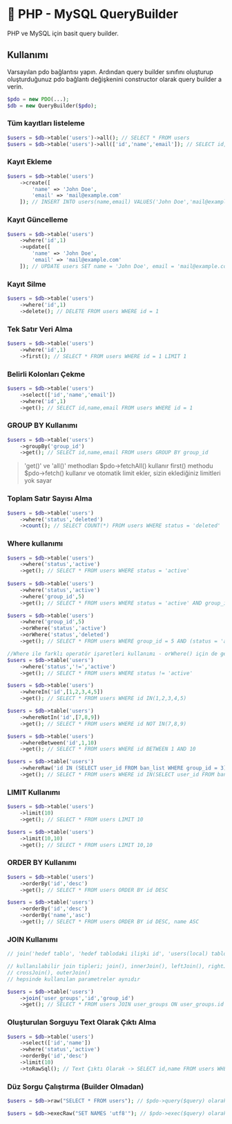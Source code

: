 # 🔧 PHP - MySQL QueryBuilder

PHP ve MySQL için basit query builder.


## Kullanımı

Varsayılan pdo bağlantısı yapın.
Ardından query builder sınıfını oluşturup oluşturduğunuz pdo bağlantı değişkenini constructor olarak query builder a verin.
```php
$pdo = new PDO(...);
$db = new QueryBuilder($pdo);
```

### Tüm kayıtları listeleme
```php
$users = $db->table('users')->all(); // SELECT * FROM users
$users = $db->table('users')->all(['id','name','email']); // SELECT id,name,email FROM users
```

### Kayıt Ekleme
```php
$users = $db->table('users')
    ->create([
        'name' => 'John Doe',
        'email' => 'mail@example.com'
    ]); // INSERT INTO users(name,email) VALUES('John Doe','mail@example.com')
```

### Kayıt Güncelleme
```php
$users = $db->table('users')
    ->where('id',1)
    ->update([
        'name' => 'John Doe',
        'email' => 'mail@example.com'
    ]); // UPDATE users SET name = 'John Doe', email = 'mail@example.com' WHERE id = 1
```

### Kayıt Silme
```php
$users = $db->table('users')
    ->where('id',1)
    ->delete(); // DELETE FROM users WHERE id = 1
```

### Tek Satır Veri Alma
```php
$users = $db->table('users')
    ->where('id',1)
    ->first(); // SELECT * FROM users WHERE id = 1 LIMIT 1
```

### Belirli Kolonları Çekme
```php
$users = $db->table('users')
    ->select(['id','name','email'])
    ->where('id',1)
    ->get(); // SELECT id,name,email FROM users WHERE id = 1
```

### GROUP BY Kullanımı
```php
$users = $db->table('users')
    ->groupBy('group_id')
    ->get(); // SELECT id,name,email FROM users GROUP BY group_id
```

> 'get()' ve 'all()' methodları $pdo->fetchAll() kullanır
> first() methodu $pdo->fetch() kullanır ve otomatik limit ekler, sizin eklediğiniz limitleri yok sayar

### Toplam Satır Sayısı Alma
```php
$users = $db->table('users')
    ->where('status','deleted')
    ->count(); // SELECT COUNT(*) FROM users WHERE status = 'deleted'
```

### Where kullanımı
```php
$users = $db->table('users')
    ->where('status','active')
    ->get(); // SELECT * FROM users WHERE status = 'active'
    
$users = $db->table('users')
    ->where('status','active')
    ->where('group_id',5)
    ->get(); // SELECT * FROM users WHERE status = 'active' AND group_id = 5

$users = $db->table('users')
    ->where('group_id',5)
    ->orWhere('status','active')
    ->orWhere('status','deleted')
    ->get(); // SELECT * FROM users WHERE group_id = 5 AND (status = 'active' OR status = 'deleted')

//Where ile farklı operatör işaretleri kullanımı - orWhere() için de geçerlidir
$users = $db->table('users')
    ->where('status','!=','active')
    ->get(); // SELECT * FROM users WHERE status != 'active'

$users = $db->table('users')
    ->whereIn('id',[1,2,3,4,5])
    ->get(); // SELECT * FROM users WHERE id IN(1,2,3,4,5)

$users = $db->table('users')
    ->whereNotIn('id',[7,8,9])
    ->get(); // SELECT * FROM users WHERE id NOT IN(7,8,9)

$users = $db->table('users')
    ->whereBetween('id',1,10)
    ->get(); // SELECT * FROM users WHERE id BETWEEN 1 AND 10

$users = $db->table('users')
    ->whereRaw('id IN (SELECT user_id FROM ban_list WHERE group_id = 3)')
    ->get(); // SELECT * FROM users WHERE id IN(SELECT user_id FROM ban_list WHERE group_id = 3)
```

### LIMIT Kullanımı
```php
$users = $db->table('users')
    ->limit(10)
    ->get(); // SELECT * FROM users LIMIT 10

$users = $db->table('users')
    ->limit(10,10)
    ->get(); // SELECT * FROM users LIMIT 10,10
```

### ORDER BY Kullanımı
```php
$users = $db->table('users')
    ->orderBy('id','desc')
    ->get(); // SELECT * FROM users ORDER BY id DESC

$users = $db->table('users')
    ->orderBy('id','desc')
    ->orderBy('name','asc')
    ->get(); // SELECT * FROM users ORDER BY id DESC, name ASC
```

### JOIN Kullanımı
```php
// join('hedef tablo', 'hedef tablodaki ilişki id', 'users(local) tablosundaki ilişki id')

// kullanılabilir join tipleri; join(), innerJoin(), leftJoin(), rightJoin()
// crossJoin(), outerJoin()
// hepsinde kullanılan parametreler aynıdır

$users = $db->table('users')
    ->join('user_groups','id','group_id') 
    ->get(); // SELECT * FROM users JOIN user_groups ON user_groups.id = users.group_id
```

### Oluşturulan Sorguyu Text Olarak Çıktı Alma
```php
$users = $db->table('users')
    ->select(['id','name'])
    ->where('status','active')
    ->orderBy('id','desc')
    ->limit(10)
    ->toRawSql(); // Text Çıktı Olarak -> SELECT id,name FROM users WHERE status = 'active' ORDER BY id DESC LIMIT 10
```

### Düz Sorgu Çalıştırma (Builder Olmadan)
```php
$users = $db->raw("SELECT * FROM users"); // $pdo->query($query) olarak çalıştırılır

$users = $db->execRaw("SET NAMES 'utf8'"); // $pdo->exec($query) olarak çalıştırılır
```
